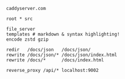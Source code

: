 <script>
document.addEventListener("DOMContentLoaded", (event) => {
	window.$('.ex-website-caddyfile pre.chroma').classList.add('light');
});
</script>

<div class="ex-website-caddyfile">

```caddy
caddyserver.com

root * src

file_server
templates # markdown & syntax highlighting!
encode zstd gzip

redir   /docs/json   /docs/json/
rewrite /docs/json/* /docs/json/index.html
rewrite /docs/*      /docs/index.html

reverse_proxy /api/* localhost:9002
```

</div>
